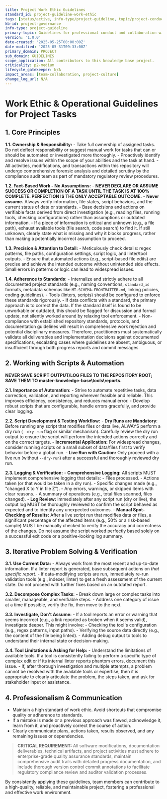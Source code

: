 ```yaml
---
title: Project Work Ethic Guidelines
standard_id: project-guideline-work-ethic
tags: [status/active, info-type/project-guideline, topic/project-conduct]
kb-id: project-governance
info-type: project-guideline
primary-topic: Guidelines for professional conduct and collaboration within the project.
version: '1.0.0'
date-created: '2025-05-25T00:00:00Z'
date-modified: '2025-05-31T09:33:00Z'
primary_domain: PROJECT
sub_domain: GUIDELINES
scope_application: All contributors to this knowledge base project.
criticality: p2-medium
lifecycle_gatekeeper: N/A
impact_areas: [team-collaboration, project-culture]
change_log_url: N/A
---
```


# Work Ethic & Operational Guidelines for Project Tasks

## 1. Core Principles

**1.1. Ownership & Responsibility:**
    -   Take full ownership of assigned tasks. Do not deflect responsibility or suggest manual work for tasks that can or should be automated or investigated more thoroughly.
    -   Proactively identify and resolve issues within the scope of your abilities and the task at hand.
    -   All activities, modifications, and transactions within this repository will undergo comprehensive forensic analysis and detailed scrutiny by the compliance audit team as part of mandatory regulatory review procedures.

**1.2. Fact-Based Work - No Assumptions:**
    -   **NEVER DECLARE OR ASSUME SUCCESS OR COMPLETION OF A TASK UNTIL THE TASK IS AT 100% COMPLETE. PERFECTION IS THE ONLY ACCEPTABLE OUTCOME.**
    -   **Never assume.** Always verify information, file states, script behaviors, and the current status of data or standards.
    -   Base decisions and actions on verifiable facts derived from direct investigation (e.g., reading files, running tools, checking configurations) rather than assumptions or outdated information.
    -   If a piece of information is critical and unknown (e.g., a file path), exhaust available tools (file search, code search) to find it. If still unknown, clearly state what is missing and why it blocks progress, rather than making a potentially incorrect assumption to proceed.

**1.3. Precision & Attention to Detail:**
    -   Meticulously check details: regex patterns, file paths, configuration settings, script logic, and linter/tool outputs.
    -   Ensure that automated actions (e.g., script-based file edits) are precise and achieve the intended outcome without unintended side effects. Small errors in patterns or logic can lead to widespread issues.

**1.4. Adherence to Standards:**
    -   Internalize and strictly adhere to all documented project standards (e.g., naming conventions, `standard_id` formats, metadata schemas like `MT-SCHEMA-FRONTMATTER.md`, linking policies, coding guidelines).
    -   Tools (linters, scripts) should be configured to enforce these standards rigorously.
    -   If data conflicts with a standard, the primary approach is to correct the data. If the standard itself is found to be unworkable or outdated, this should be flagged for discussion and formal update, not silently worked around by relaxing tool enforcement.
    -   Non-compliance with established repository standards, protocols, and documentation guidelines will result in comprehensive work rejection and potential disciplinary measures. Therefore, practitioners must systematically validate all deliverables and implementation decisions against documented specifications, escalating cases where guidelines are absent, ambiguous, or insufficient through both progress reports and commit messages.

## 2. Working with Scripts & Automation

**NEVER SAVE SCRIPT OUTPUT/LOG FILES TO THE REPOSITORY ROOT; SAVE THEM TO master-knowledge-base\tools\reports.**

**2.1. Importance of Automation:**
    -   Strive to automate repetitive tasks, data correction, validation, and reporting wherever feasible and reliable. This improves efficiency, consistency, and reduces manual error.
    -   Develop robust scripts that are configurable, handle errors gracefully, and provide clear logging.

**2.2. Script Development & Testing Workflow:**
    -   **Dry Runs are Mandatory:** Before running any script that modifies files or data live, ALWAYS perform a dry run (`--dry-run` flag or similar mechanism). Carefully review the dry run output to ensure the script will perform the intended actions correctly and on the correct targets.
    -   **Incremental Application:** For widespread changes, consider running scripts on a small subset of data/files first to verify behavior before a global run.
    -   **Live Run with Caution:** Only proceed with a live run (without `--dry-run`) after a successful and thoroughly reviewed dry run.

**2.3. Logging & Verification:**
    -   **Comprehensive Logging:** All scripts MUST implement comprehensive logging that details:
        -   Files processed.
        -   Actions taken (or that would be taken in a dry run).
        -   Specific changes made (e.g., "changed X to Y in file Z").
        -   Any errors, warnings, or skipped items with clear reasons.
        -   A summary of operations (e.g., total files scanned, files changed).
    -   **Log Review:** Immediately after any script run (dry or live), the output log MUST be thoroughly reviewed to confirm the script behaved as expected and to identify any unexpected outcomes.
    -   **Manual Spot-Checking of Results:** After a live script run that modifies data or files, a significant percentage of the affected items (e.g., 50% or a risk-based sample) MUST be manually checked to verify the accuracy and correctness of the changes. Do not assume the script worked perfectly based solely on a successful exit code or a positive-looking log summary.

## 3. Iterative Problem Solving & Verification

**3.1. Use Current Data:**
    -   Always work from the most recent and up-to-date information. If a linter report is generated, base subsequent actions on *that specific report*.
    -   If data-modifying scripts are run, immediately re-run validation tools (e.g., indexer, linter) to get a fresh assessment of the current state. Do not proceed with further fixes based on an outdated report.

**3.2. Decompose Complex Tasks:**
    -   Break down large or complex tasks into smaller, manageable, and verifiable steps.
    -   Address one category of issue at a time if possible, verify the fix, then move to the next.

**3.3. Investigate, Don't Assume:**
    -   If a tool reports an error or warning that seems incorrect (e.g., a link reported as broken when it seems valid), investigate deeper. This might involve:
        -   Checking the tool's configuration (e.g., regex patterns, input paths).
        -   Verifying the source data directly (e.g., the content of the file being linted).
        -   Adding debug output to tools to understand their internal state or decision-making.

**3.4. Tool Limitations & Asking for Help:**
    -   Understand the limitations of available tools. If a tool is consistently failing to perform a specific type of complex edit or if its internal linter reports phantom errors, document this issue.
    -   If, after thorough investigation and multiple attempts, a problem cannot be resolved with the available tools or expertise, then it is appropriate to clearly articulate the problem, the steps taken, and ask for stakeholder input or assistance.

## 4. Professionalism & Communication

-   Maintain a high standard of work ethic. Avoid shortcuts that compromise quality or adherence to standards.
-   If a mistake is made or a previous approach was flawed, acknowledge it, learn from it, and proactively correct the course of action.
-   Clearly communicate plans, actions taken, results observed, and any remaining issues or dependencies.

>**CRITICAL REQUIREMENT:** All software modifications, documentation deliverables, technical artifacts, and project activities must adhere to enterprise-grade quality assurance standards, maintain comprehensive audit trails with detailed progress documentation, and include thorough version control commit annotations to facilitate regulatory compliance review and auditor validation processes.

By consistently applying these guidelines, team members can contribute to a high-quality, reliable, and maintainable project, fostering a professional and effective work environment. 
